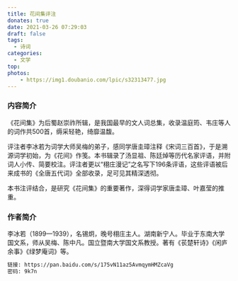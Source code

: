 ```yaml
---
title: 花间集评注
donates: true
date: 2021-03-26 07:29:03
draft: false
tags:
  - 诗词
categories: 
  - 文学
top:
photos:
    - https://img1.doubanio.com/lpic/s32313477.jpg
---
```


### 内容简介

《花间集》为后蜀赵崇祚所辑，是我国最早的文人词总集，收录温庭筠、韦庄等人的词作共500首，缛采轻艳，绮靡温馥。

<!-- more-->

评注者李冰若为词学大师吴梅的弟子，感同学唐圭璋注释《宋词三百首》，于是溯源词学初始，为《花间》作笺。本书辑录了汤显祖、陈廷焯等历代名家评语，并附词人小传、简要校注。评注者更以“栩庄漫记”之名写下196条评语，这些评语被后来成书的《全唐五代词》全部收录，足可见其精深透彻。

本书注评结合，是研究《花间集》的重要著作，深得词学家唐圭璋、叶嘉莹的推重。

### 作者简介

李冰若（1899—1939），名锡炯，晚号栩庄主人。湖南新宁人。毕业于东南大学国文系，师从吴梅、陈中凡。国立暨南大学国文系教授。著有《苌楚轩诗》《闲庐余事》《绿梦庵词》等。

```bash
链接: https://pan.baidu.com/s/175vN11az5AvmqymHMZcaVg 
密码: 9k7n
```